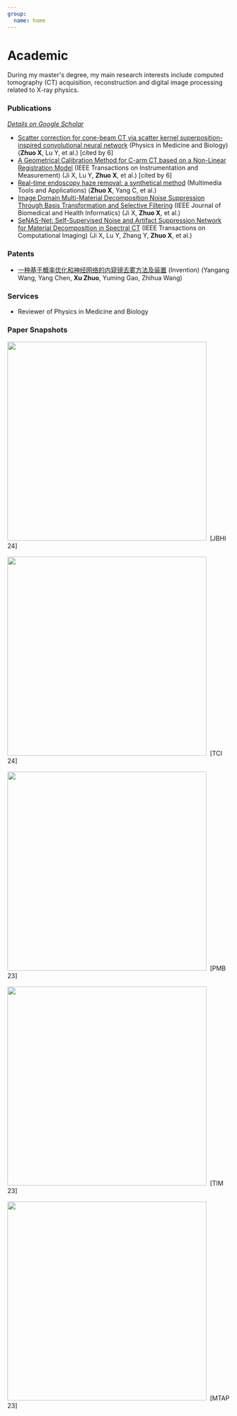 ```yaml
---
group:
  name: home
---
```


# Academic

During my master's degree, my main research interests include computed tomography (CT) acquisition, reconstruction and digital image processing related to X-ray physics.

### Publications

_[Details on Google Scholar](https://scholar.google.com/citations?hl=en&user=nWCWwY0AAAAJ)_

- [Scatter correction for cone-beam CT via scatter kernel superposition-inspired convolutional neural network](https://iopscience.iop.org/article/10.1088/1361-6560/acbe8f) (Physics in Medicine and Biology) (**Zhuo X**, Lu Y, et al.) [cited by 6]
- [A Geometrical Calibration Method for C-arm CT based on a Non-Linear Registration Model](https://ieeexplore.ieee.org/document/10225596) (IEEE Transactions on Instrumentation and Measurement) (Ji X, Lu Y, **Zhuo X**, et al.) [cited by 6]
- [Real-time endoscopy haze removal: a synthetical method](https://link.springer.com/article/10.1007/s11042-023-16375-w) (Multimedia Tools and Applications) (**Zhuo X**, Yang C, et al.)
- [Image Domain Multi-Material Decomposition Noise Suppression Through Basis Transformation and Selective Filtering](https://ieeexplore.ieee.org/document/10438845) (IEEE Journal of Biomedical and Health Informatics) (Ji X, **Zhuo X**, et al.)
- [SeNAS-Net: Self-Supervised Noise and Artifact Suppression Network for Material Decomposition in Spectral CT](https://ieeexplore.ieee.org/abstract/document/10509795) (IEEE Transactions on Computational Imaging) (Ji X, Lu Y, Zhang Y, **Zhuo X**, et al.)

### Patents

- [一种基于概率优化和神经网络的内窥镜去雾方法及装置](https://xueshu.baidu.com/usercenter/paper/show?paperid=182a0mx0jf410p00c2640gv049758025&site=xueshu_se) (Invention) (Yangang Wang, Yang Chen, **Xu Zhuo**, Yuming Gao, Zhihua Wang)

### Services

- Reviewer of Physics in Medicine and Biology

### Paper Snapshots

<div style="margin-bottom: 16px">
<img src="/publications/jbhi.jpg" width="450px">
&nbsp;<span>[JBHI 24]</span>
</div>

<div style="margin-bottom: 16px">
<img src="/publications/tci.jpg" width="450px">
&nbsp;<span>[TCI 24]</span>
</div>

<div style="margin-bottom: 16px">
<img src="/publications/pmb.jpg" width="450px">
&nbsp;<span>[PMB 23]</span>
</div>

<div style="margin-bottom: 16px">
<img src="/publications/tim.jpg" width="450px">
&nbsp;<span>[TIM 23]</span>
</div>

<div style="margin-bottom: 16px">
<img src="/publications/mtap.jpg" width="450px">
&nbsp;<span>[MTAP 23]</span>
</div>
